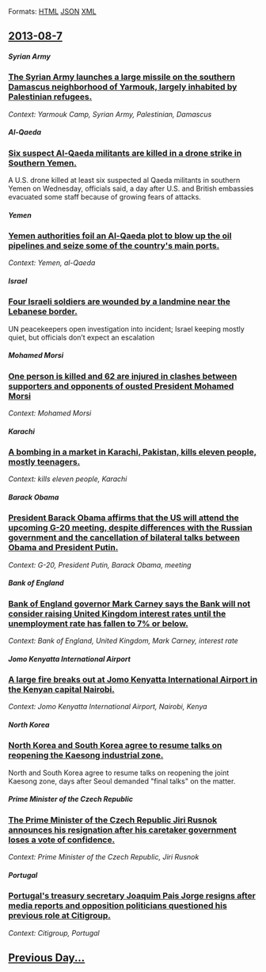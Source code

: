 
Formats: [HTML](2013/08/7/index.html)  [JSON](2013/08/7/index.json)  [XML](2013/08/7/index.xml)  

## [2013-08-7](/news/2013/08/7/index.md)

##### Syrian Army
### [The Syrian Army launches a large missile on the southern Damascus neighborhood of Yarmouk, largely inhabited by Palestinian refugees. ](/news/2013/08/7/the-syrian-army-launches-a-large-missile-on-the-southern-damascus-neighborhood-of-yarmouk-largely-inhabited-by-palestinian-refugees.md)
_Context: Yarmouk Camp, Syrian Army, Palestinian, Damascus_

##### Al-Qaeda
### [Six suspect Al-Qaeda militants are killed in a drone strike in Southern Yemen. ](/news/2013/08/7/six-suspect-al-qaeda-militants-are-killed-in-a-drone-strike-in-southern-yemen.md)
A U.S. drone killed at least six suspected al Qaeda militants in southern Yemen on Wednesday, officials said, a day after U.S. and British embassies evacuated some staff because of growing fears of attacks.

##### Yemen
### [Yemen authorities foil an Al-Qaeda plot to blow up the oil pipelines and seize some of the country's main ports. ](/news/2013/08/7/yemen-authorities-foil-an-al-qaeda-plot-to-blow-up-the-oil-pipelines-and-seize-some-of-the-country-s-main-ports.md)
_Context: Yemen, al-Qaeda_

##### Israel
### [Four Israeli soldiers are wounded by a landmine near the Lebanese border. ](/news/2013/08/7/four-israeli-soldiers-are-wounded-by-a-landmine-near-the-lebanese-border.md)
UN peacekeepers open investigation into incident; Israel keeping mostly quiet, but officials don&#8217;t expect an escalation

##### Mohamed Morsi
### [One person is killed and 62 are injured in clashes between supporters and opponents of ousted President Mohamed Morsi ](/news/2013/08/7/one-person-is-killed-and-62-are-injured-in-clashes-between-supporters-and-opponents-of-ousted-president-mohamed-morsi.md)
_Context: Mohamed Morsi_

##### Karachi
### [A bombing in a market in Karachi, Pakistan, kills eleven people, mostly teenagers. ](/news/2013/08/7/a-bombing-in-a-market-in-karachi-pakistan-kills-eleven-people-mostly-teenagers.md)
_Context: kills eleven people, Karachi_

##### Barack Obama
### [President Barack Obama affirms that the US will attend the upcoming G-20 meeting, despite differences with the Russian government and the cancellation of bilateral talks between Obama and President Putin. ](/news/2013/08/7/president-barack-obama-affirms-that-the-us-will-attend-the-upcoming-g-20-meeting-despite-differences-with-the-russian-government-and-the-ca.md)
_Context: G-20, President Putin, Barack Obama, meeting_

##### Bank of England
### [Bank of England governor Mark Carney says the Bank will not consider raising United Kingdom interest rates until the unemployment rate has fallen to 7% or below. ](/news/2013/08/7/bank-of-england-governor-mark-carney-says-the-bank-will-not-consider-raising-united-kingdom-interest-rates-until-the-unemployment-rate-has-f.md)
_Context: Bank of England, United Kingdom, Mark Carney, interest rate_

##### Jomo Kenyatta International Airport
### [A large fire breaks out at Jomo Kenyatta International Airport in the Kenyan capital Nairobi. ](/news/2013/08/7/a-large-fire-breaks-out-at-jomo-kenyatta-international-airport-in-the-kenyan-capital-nairobi.md)
_Context: Jomo Kenyatta International Airport, Nairobi, Kenya_

##### North Korea
### [North Korea and South Korea agree to resume talks on reopening the Kaesong industrial zone. ](/news/2013/08/7/north-korea-and-south-korea-agree-to-resume-talks-on-reopening-the-kaesong-industrial-zone.md)
North and South Korea agree to resume talks on reopening the joint Kaesong zone, days after Seoul demanded &quot;final talks&quot; on the matter.

##### Prime Minister of the Czech Republic
### [The Prime Minister of the Czech Republic Jiri Rusnok announces his resignation after his caretaker government loses a vote of confidence. ](/news/2013/08/7/the-prime-minister-of-the-czech-republic-jiaa-rusnok-announces-his-resignation-after-his-caretaker-government-loses-a-vote-of-confidence.md)
_Context: Prime Minister of the Czech Republic, Jiri Rusnok_

##### Portugal
### [Portugal's treasury secretary Joaquim Pais Jorge resigns after media reports and opposition politicians questioned his previous role at Citigroup. ](/news/2013/08/7/portugal-s-treasury-secretary-joaquim-pais-jorge-resigns-after-media-reports-and-opposition-politicians-questioned-his-previous-role-at-citi.md)
_Context: Citigroup, Portugal_

## [Previous Day...](/news/2013/08/6/index.md)

